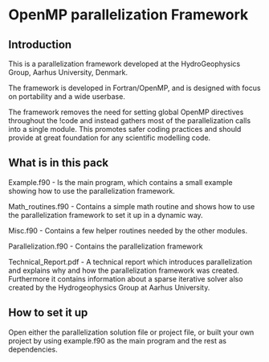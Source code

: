 
# OpenMP parallelization Framework
## Introduction
This is a parallelization framework developed at the HydroGeophysics Group, Aarhus University, Denmark.

The framework is developed in Fortran/OpenMP, and is designed with focus on portability and a wide userbase. 

The framework removes the need for setting global OpenMP directives throughout the !code and instead gathers most of the parallelization calls into a single module. This promotes safer coding practices and should provide at great foundation for any scientific modelling code.

## What is in this pack

Example.f90          - Is the main program, which contains a small example showing how to use the parallelization framework.

Math_routines.f90    - Contains a simple math routine and shows how to use the parallelization framework to set it up in a dynamic way. 

Misc.f90             - Contains a few helper routines needed by the other modules.

Parallelization.f90  - Contains the parallelization framework

Technical_Report.pdf - A technical report which introduces parallelization and explains why and how the parallelization framework was created. Furthermore it contains information about a sparse iterative solver also created by the Hydrogeophysics Group at Aarhus University.

## How to set it up

Open either the parallelization solution file or project file, or built your own project by using example.f90 as the main program and the rest as dependencies.
